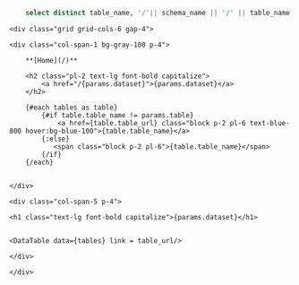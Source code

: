 
```sql tables
    select distinct table_name, '/'|| schema_name || '/' || table_name as table_url, table_description from metadata where schema_name = '${params.dataset}'
``` 

    <div class="grid grid-cols-6 gap-4">

	<div class="col-span-1 bg-gray-100 p-4">

        **[Home](/)**

        <h2 class="pl-2 text-lg font-bold capitalize">
            <a href="/{params.dataset}">{params.dataset}</a>
        </h2>

		{#each tables as table}
            {#if table.table_name != params.table}
                <a href={table.table_url} class="block p-2 pl-6 text-blue-800 hover:bg-blue-100">{table.table_name}</a>
            {:else}
               <span class="block p-2 pl-6">{table.table_name}</span>
            {/if}
        {/each}
	
        
    </div>
	
	<div class="col-span-5 p-4">
	
    <h1 class="text-lg font-bold capitalize">{params.dataset}</h1>

    
    <DataTable data={tables} link = table_url/>
	  
	</div>
	
	</div>